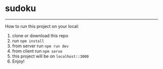 # sudoku
---
How to run this project on your local:
1) clone or download this repo
2) run ``` npm install ```
3) from server run ``` npm run dev ```
4) from client run ``` npm serve ```
5) this project will be on ``` localhost::3000 ```
6) Enjoy!
